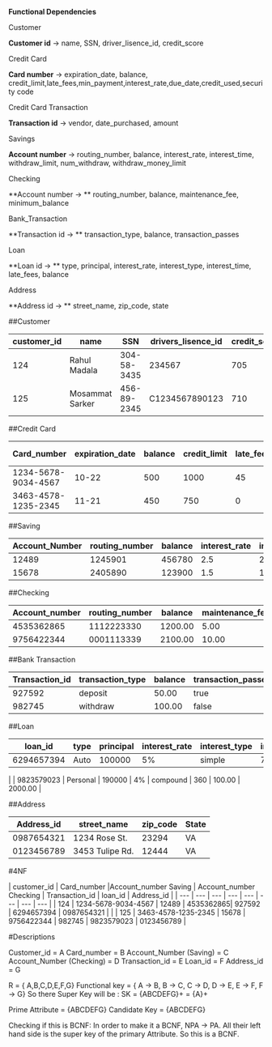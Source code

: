 **Functional Dependencies**

Customer

**Customer id** → name, SSN, driver\_lisence\_id, credit\_score

Credit Card

**Card number** →  expiration\_date, balance, credit\_limit,late\_fees,min\_payment,interest\_rate,due\_date,credit\_used,security code

Credit Card Transaction

**Transaction id** →  vendor, date\_purchased, amount

Savings

**Account number** →  routing\_number, balance, interest\_rate, interest\_time, withdraw\_limit, num\_withdraw, withdraw\_money\_limit

Checking

**Account number →  ** routing\_number, balance, maintenance\_fee, minimum\_balance

Bank\_Transaction

**Transaction id →  ** transaction\_type, balance, transaction\_passes

Loan

**Loan id →   ** type, principal, interest\_rate, interest\_type, interest\_time, late\_fees, balance

Address

**Address id →   ** street\_name, zip\_code, state




##Customer


| customer\_id | name | SSN | drivers\_lisence\_id | credit\_score | account\_number | account\_number | card\_number | address\_id | loan\_id |
| --- | --- | --- | --- | --- | --- | --- | --- | --- | --- |
| 124 | Rahul Madala | 304-58-3435 | 234567 | 705 | 12489 | 84205 | 1234-5678-9034-4567 | 123678 | 12346 |
| 125 | Mosammat Sarker | 456-89-2345 | C1234567890123 | 710 | 15678 | 23458 | 3463-4578-1235-2345 | 124520 | 58038 |




##Credit Card


| Card\_number | expiration\_date | balance | credit\_limit | late\_fees | min\_payment | interest\_rate | due\_date | credit\_used | Security code | Transaction\_id |
| --- | --- | --- | --- | --- | --- | --- | --- | --- | --- | --- |
| 1234-5678-9034-4567 | 10-22 | 500 | 1000 | 45 | 20 | 5.5 | 8/19/20 | 400 | 567 | 356478 |
| 3463-4578-1235-2345 | 11-21 | 450 | 750 | 0 | 50 | 2.5 | 8/25/20 | 300 | 456 | 123446 |



##Saving


| Account\_Number | routing\_number | balance | interest\_rate | interest\_time | withdraw\_limit | num\_withdraw | withdraw\_money\_limit | Transaction\_id |
| --- | --- | --- | --- | --- | --- | --- | --- | --- |
| 12489 | 1245901 | 456780 | 2.5 | 24 | 7 | 2 | 100000 | 927592 |
| 15678 | 2405890 | 123900 | 1.5 | 15 | 5 | 1 | 75000 | 982745 |




##Checking


| Account\_number | routing\_number | balance | maintenance\_fee | minimum\_balance | Transaction\_id |
| --- | --- | --- | --- | --- | --- |
| 4535362865 | 1112223330 | 1200.00 | 5.00 | 25.00 | 927592 |
| 9756422344 | 0001113339 | 2100.00 | 10.00 | 30.00 | 982745 |


##Bank Transaction


| Transaction\_id | transaction\_type | balance | transaction\_passes | Loan\_id (FK) |
| --- | --- | --- | --- | --- |
| 927592 | deposit | 50.00 | true | 6294657394 |
| 982745 | withdraw | 100.00 | false | null |



##Loan

| loan\_id | type | principal | interest\_rate | interest\_type | interest\_time | late\_fees | balance |
| --- | --- | --- | --- | --- | --- | --- | --- |
| 6294657394 | Auto | 100000 | 5% | simple | 72 | 60.00 | 1000.00
 |
| 9823579023 | Personal | 190000 | 4% | compound | 360 | 100.00 | 2000.00 |



##Address

| Address\_id | street\_name | zip\_code | State |
| --- | --- | --- | --- |
| 0987654321 | 1234 Rose St. | 23294 | VA |
| 0123456789 | 3453 Tulipe Rd. | 12444 | VA |



#4NF


| customer_id | Card_number |Account\_number Saving | Account\_number  Checking | Transaction_id | loan_id | Address_id |
| --- | --- | --- | --- | --- | --- | --- | --- |
| 124 | 1234-5678-9034-4567 | 12489 | 4535362865| 927592 | 6294657394 | 0987654321 | 
 |
| 125 | 3463-4578-1235-2345 | 15678 | 9756422344 | 982745 | 9823579023 | 0123456789 | 



#Descriptions

Customer_id                               = A
Card_number                               = B
Account_Number  (Saving)                  = C
Account_Number  (Checking)                = D
Transaction_id                            = E
Loan_id                                   = F
Address_id                                = G



R = { A,B,C,D,E,F,G}
Functional key = { A → B, B → C, C → D, D → E, E → F, F → G}
So there Super Key will be :
SK = {ABCDEFG}+
      = {A}+


Prime Attribute = {ABCDEFG}
Candidate Key = {ABCDEFG}

Checking if this is BCNF:
In order to make it a BCNF, NPA → PA. All their left hand side is the  super key of the primary Attribute. So this is a BCNF. 




